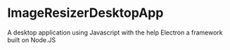 # ImageResizerDesktopApp
A desktop application using Javascript with the help Electron a framework built on Node.JS
